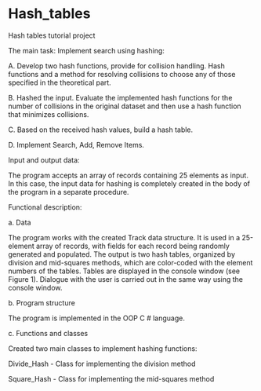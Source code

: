 # Hash_tables
Hash tables tutorial project

The main task:
Implement search using hashing:

A. Develop two hash functions, provide for collision handling. Hash functions and a method for resolving collisions to choose any of those specified in the theoretical part.

B. Hashed the input. Evaluate the implemented hash functions for the number of collisions in the original dataset and then use a hash function that minimizes collisions.

C. Based on the received hash values, build a hash table.

D. Implement Search, Add, Remove Items.

Input and output data:

The program accepts an array of records containing 25 elements as input. In this case, the input data for hashing is completely created in the body of the program in a separate procedure.

Functional description:

a. Data

The program works with the created Track data structure. It is used in a 25-element array of records, with fields for each record being randomly generated and populated.
The output is two hash tables, organized by division and mid-squares methods, which are color-coded with the element numbers of the tables. 
Tables are displayed in the console window (see Figure 1). Dialogue with the user is carried out in the same way using the console window.

b. Program structure

The program is implemented in the OOP C # language.

c. Functions and classes

Created two main classes to implement hashing functions:

  Divide_Hash - Class for implementing the division method
  
  Square_Hash - Class for implementing the mid-squares method
  
  
  


